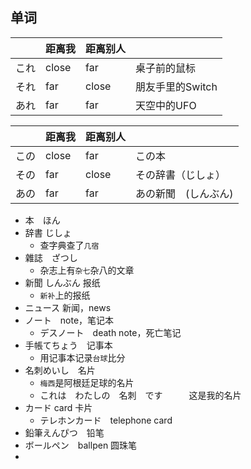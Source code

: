 ## 单词

|    | 距离我   | 距离别人   |             |
|----|-------|--------|-------------|
| これ | close | far    | 桌子前的鼠标      |
| それ | far   | close  | 朋友手里的Switch |
| あれ | far   | far    | 天空中的UFO     |

|    | 距离我   | 距离别人   |             |
|----|-------|--------|-------------|
| この | close | far    | この本         |
| その | far   | close  | その辞書（じしょ）   |
| あの | far   | far    | あの新聞　(しんぶん) |


- 本　ほん
- 辞書 じしょ
    - 查字典查了`几宿`
- 雜誌　ざつし　
    - 杂志上有`杂七`杂八的文章
- 新聞 しんぶん  报纸
    - `新补`上的报纸
- ニュース 新闻，news
- ノート　note，笔记本
    - デスノート　death note，死亡笔记
- 手帳てちょう　记事本
    - 用记事本记录`台球`比分
- 名刺めいし　名片
    - `梅西`是阿根廷足球的名片
    - これは　わたしの　名刺　です　　　这是我的名片
- カード card 卡片
    - テレホンカード　telephone card 
- 鉛筆えんぴつ　铅笔
- ボールペン　ballpen 圆珠笔
-  